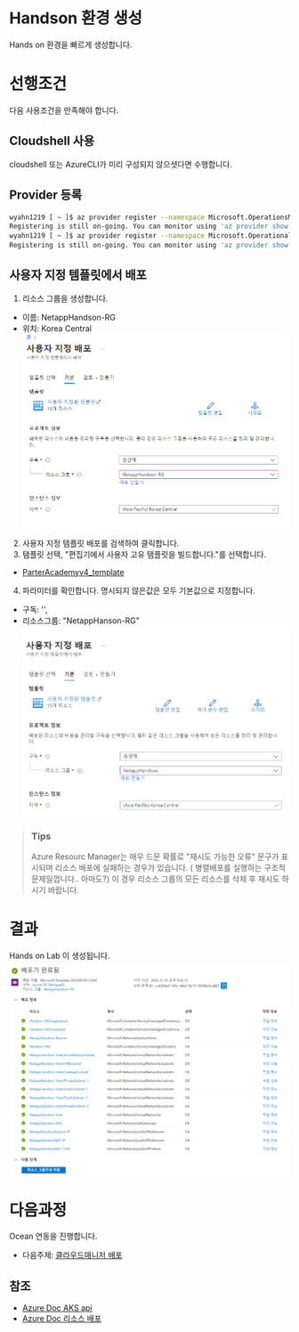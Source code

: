 # Handson 환경 생성
Hands on 환경을 빠르게 생성합니다.

# 선행조건
다음 사용조건을 만족해야 합니다.
## Cloudshell 사용
cloudshell 또는 AzureCLI가 미리 구성되지 않으셧다면 수행합니다.

## Provider 등록
```bash
wyahn1219 [ ~ ]$ az provider register --namespace Microsoft.OperationsManagement
Registering is still on-going. You can monitor using 'az provider show -n Microsoft.OperationsManagement'
wyahn1219 [ ~ ]$ az provider register --namespace Microsoft.OperationalInsights
Registering is still on-going. You can monitor using 'az provider show -n Microsoft.OperationalInsights'
```

## 사용자 지정 템플릿에서 배포
1. 리소스 그룹을 생성합니다.
- 이름: NetappHandson-RG
- 위치: Korea Central</br>
![createRG](./Images/createRG.png)
2. 사용자 지정 템플릿 배포를 검색하여 클릭합니다.
3. 탬플릿 선택, "편집기에서 사용자 고유 탬플릿을 빌드합니다."를 선택합니다.
- [ParterAcademyv4_template](./ARM/ParterAcademyv4.json)
4. 파라미터를 확인합니다. 명시되지 않은값은 모두 기본값으로 지정합니다.
- 구독: '<your subsciption>', 
- 리소스그룹: "NetappHanson-RG"
![template](./Images/templete.png)

> ### Tips
> Azure Resourc Manager는 매우 드문 확률로 "재시도 가능한 오류" 문구가 표시되며 리소스 배포에 실패하는 경우가 있습니다.
> ( 병렬배포를 실행하는 구조적 문제일껍니다.. 아마도?)
> 이 경우 리소스 그룹의 모든 리소스를 삭제 후 재시도 하시기 바랍니다.

# 결과
Hands on Lab 이 생성됩니다.
![deploycomplete](./Images/deploycomplete.png)

# 다음과정
Ocean 연동을 진행합니다.</br>
- 다음주제: [클라우드매니저 배포](../AzureNetappFiles/Deploy_Cloudmanager.md) 


## 참조
- [Azure Doc AKS api](https://learn.microsoft.com/en-us/rest/api/aks/managed-clusters/create-or-update?tabs=HTTP)
- [Azure Doc 리소스 배포](https://learn.microsoft.com/ko-kr/azure/azure-resource-manager/templates/deploy-portal)
